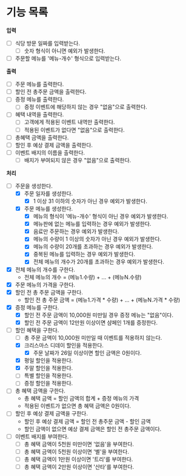# 기능 목록

**입력**

- [ ] 식당 방문 일짜를 입력받는다.
  - [ ] 숫자 형식이 아니면 예외가 발생한다.
- [ ] 주문할 메뉴를 '메뉴-개수' 형식으로 입력받는다.

**출력**
- [ ] 주문 메뉴를 출력한다.
- [ ] 할인 전 총주문 금액을 출력한다.
- [ ] 증정 메뉴를 출력한다.
  - [ ] 증정 이벤트에 해당하지 않는 경우 "없음"으로 출력한다.
- [ ] 혜택 내역을 출력한다.
  - [ ] 고객에게 적용된 이벤트 내역만 출력한다.
  - [ ] 적용된 이벤트가 없다면 "없음"으로 출력한다.
- [ ] 총혜택 금액을 출력한다.
- [ ] 할인 후 예상 결제 금액을 출력한다.
- [ ] 이벤트 배지의 이름을 출력한다.
  - [ ] 배지가 부여되지 않은 경우 "없음"으로 출력한다.

**처리**
- [ ] 주문을 생성한다.
  - [X] 주문 일자를 생성한다.
      - [X] 1 이상 31 이하의 숫자가 아닌 경우 예외가 발생한다.
  - [X] 주문 메뉴를 생성한다.
    - [X] 메뉴의 형식이 '메뉴-개수' 형식이 아닌 경우 예외가 발생한다.
    - [X] 메뉴판에 없는 메뉴를 입력하는 경우 예외가 발생한다.
    - [X] 음료만 주문하는 경우 예외가 발생한다.
    - [X] 메뉴의 수량이 1 이상의 숫자가 아닌 경우 예외가 발생한다.
    - [X] 메뉴의 수량이 20개를 초과하는 경우 예외가 발생한다.
    - [X] 중복된 메뉴를 입력하는 경우 예외가 발생한다.
    - [X] 전체 메뉴의 개수가 20개를 초과하는 경우 예외가 발생한다.
- [X] 전체 메뉴의 개수를 구한다.
  - 전체 메뉴의 개수 = (메뉴1.수량) + ... + (메뉴N.수량)
- [X] 주문 메뉴의 가격을 구한다.
- [X] 할인 전 총 주문 금액을 구한다.
  - 할인 전 총 주문 금액 = (메뉴1.가격 * 수량) + ... + (메뉴N.가격 * 수량) 
- [X] 증정 메뉴를 구한다.
  - [X] 할인 전 주문 금액이 10,000원 미만일 경우 증정 메뉴는 "없음"이다.
  - [X] 할인 전 주문 금액이 12만원 이상이면 샴페인 1개를 증정한다.
- [ ] 할인 혜택을 구한다.
  - [ ] 총 주문 금액이 10,000원 미만일 때 이벤트를 적용하지 않는다.
  - [X] 크리스마스 디데이 할인을 적용한다.
    - [X] 주문 날짜가 26일 이상이면 할인 금액은 0원이다.
  - [X] 평일 할인을 적용한다.
  - [X] 주말 할인을 적용한다.
  - [ ] 특별 할인을 적용한다.
  - [ ] 증정 할인을 적용한다.
- [ ] 총 혜택 금액을 구한다.
  - 총 혜택 금액 = 할인 금액의 합계 + 증정 메뉴의 가격
  - 적용된 이벤트가 없으면 총 혜택 금액은 0원이다.
- [ ] 할인 후 예상 결제 금액을 구한다.
    - 할인 후 예상 결제 금액 = 할인 전 총주문 금액 - 할인 금액
    - 할인 금액이 없으면 예상 결제 금액은 할인 전 총주문 금액이다.
- [ ] 이벤트 배지를 부여한다.
  - [ ] 총 혜택 금액이 5천원 미만이면 '없음'을 부여한다.
  - [ ] 총 혜택 금액이 5천원 이상이면 '별'을 부여한다.
  - [ ] 총 혜택 금액이 1만원 이상이면 '트리'를 부여한다.
  - [ ] 총 혜택 금액이 2만원 이상이면 '산타'를 부여한다.
